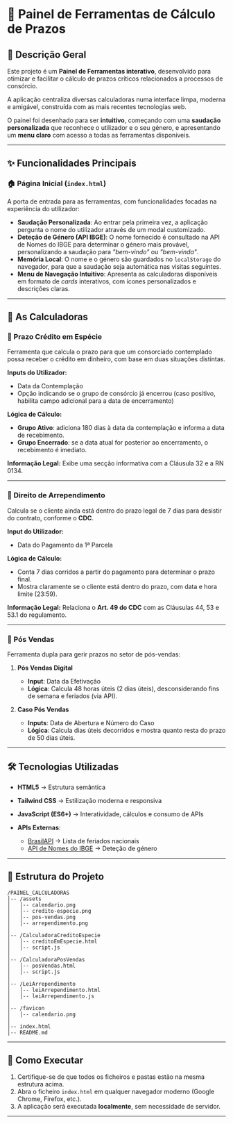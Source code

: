 # 🚀 Painel de Ferramentas de Cálculo de Prazos

## 📝 Descrição Geral

Este projeto é um **Painel de Ferramentas interativo**, desenvolvido para otimizar e facilitar o cálculo de prazos críticos relacionados a processos de consórcio.

A aplicação centraliza diversas calculadoras numa interface limpa, moderna e amigável, construída com as mais recentes tecnologias web.

O painel foi desenhado para ser **intuitivo**, começando com uma **saudação personalizada** que reconhece o utilizador e o seu género, e apresentando um **menu claro** com acesso a todas as ferramentas disponíveis.

---

## ✨ Funcionalidades Principais

### 🏠 Página Inicial (`index.html`)

A porta de entrada para as ferramentas, com funcionalidades focadas na experiência do utilizador:

* **Saudação Personalizada**: Ao entrar pela primeira vez, a aplicação pergunta o nome do utilizador através de um modal customizado.
* **Deteção de Género (API IBGE)**: O nome fornecido é consultado na API de Nomes do IBGE para determinar o género mais provável, personalizando a saudação para *"bem-vindo"* ou *"bem-vinda"*.
* **Memória Local**: O nome e o género são guardados no `localStorage` do navegador, para que a saudação seja automática nas visitas seguintes.
* **Menu de Navegação Intuitivo**: Apresenta as calculadoras disponíveis em formato de *cards* interativos, com ícones personalizados e descrições claras.

---

## 🧰 As Calculadoras

### 📌 Prazo Crédito em Espécie

Ferramenta que calcula o prazo para que um consorciado contemplado possa receber o crédito em dinheiro, com base em duas situações distintas.

**Inputs do Utilizador:**

* Data da Contemplação
* Opção indicando se o grupo de consórcio já encerrou (caso positivo, habilita campo adicional para a data de encerramento)

**Lógica de Cálculo:**

* **Grupo Ativo**: adiciona 180 dias à data da contemplação e informa a data de recebimento.
* **Grupo Encerrado**: se a data atual for posterior ao encerramento, o recebimento é imediato.

**Informação Legal:** Exibe uma secção informativa com a Cláusula 32 e a RN 0134.

---

### 📌 Direito de Arrependimento

Calcula se o cliente ainda está dentro do prazo legal de 7 dias para desistir do contrato, conforme o **CDC**.

**Input do Utilizador:**

* Data do Pagamento da 1ª Parcela

**Lógica de Cálculo:**

* Conta 7 dias corridos a partir do pagamento para determinar o prazo final.
* Mostra claramente se o cliente está dentro do prazo, com data e hora limite (23:59).

**Informação Legal:** Relaciona o **Art. 49 do CDC** com as Cláusulas 44, 53 e 53.1 do regulamento.

---

### 📌 Pós Vendas

Ferramenta dupla para gerir prazos no setor de pós-vendas:

1. **Pós Vendas Digital**

   * **Input**: Data da Efetivação
   * **Lógica**: Calcula 48 horas úteis (2 dias úteis), desconsiderando fins de semana e feriados (via API).

2. **Caso Pós Vendas**

   * **Inputs**: Data de Abertura e Número do Caso
   * **Lógica**: Calcula dias úteis decorridos e mostra quanto resta do prazo de 50 dias úteis.

---

## 🛠️ Tecnologias Utilizadas

* **HTML5** → Estrutura semântica
* **Tailwind CSS** → Estilização moderna e responsiva
* **JavaScript (ES6+)** → Interatividade, cálculos e consumo de APIs
* **APIs Externas**:

  * [BrasilAPI](https://brasilapi.com.br/) → Lista de feriados nacionais
  * [API de Nomes do IBGE](https://servicodados.ibge.gov.br/api/docs/nomes) → Deteção de género

---

## 📁 Estrutura do Projeto

```
/PAINEL_CALCULADORAS
│-- /assets
│   │-- calendario.png
│   │-- credito-especie.png
│   │-- pos-vendas.png
│   │-- arrependimento.png
│
│-- /CalculadoraCreditoEspecie
│   │-- creditoEmEspecie.html
│   │-- script.js
│
│-- /CalculadoraPosVendas
│   │-- posVendas.html
│   │-- script.js
│
│-- /LeiArrependimento
│   │-- leiArrependimento.html
│   │-- leiArrependimento.js
│
│-- /favicon
│   │-- calendario.png
│
│-- index.html
│-- README.md
```

---

## 🚀 Como Executar

1. Certifique-se de que todos os ficheiros e pastas estão na mesma estrutura acima.
2. Abra o ficheiro `index.html` em qualquer navegador moderno (Google Chrome, Firefox, etc.).
3. A aplicação será executada **localmente**, sem necessidade de servidor.

---
